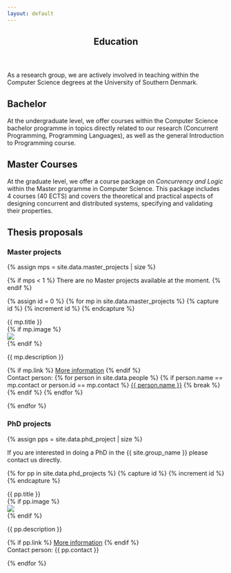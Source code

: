 ```yaml
---
layout: default
---
```


<article id="main"><header class="major container" markdown="1">

# Education

</header><section class="wrapper card style4 container"><div class="content"><section markdown="1">

As a research group, we are actively involved in teaching within the Computer Science degrees at the University of Southern Denmark.

## Bachelor

At the undergraduate level, we offer courses within the Computer Science bachelor programme in topics directly related to our research (Concurrent Programming, Programming Languages), as well as the general Introduction to Programming course.

## Master Courses

At the graduate level, we offer a course package on <i>Concurrency  and
Logic</i> within the Master programme in Computer Science. This package
includes 4 courses (40 ECTS) and covers the theoretical and practical
aspects of designing concurrent and distributed systems, specifying and
validating their properties.

<!-- ## Talent Fellowship

TBA -->

## Thesis proposals

### Master projects
{% assign mps = site.data.master_projects | size %}

{% if mps < 1 %}
There are no Master projects available at the moment.
{% endif %}

{% assign id = 0 %}
{% for mp in site.data.master_projects %}
{% capture id %}
{% increment id %}
{% endcapture %}

<div class="card mb-4">
    <div style="cursor: pointer;" class="card-header alert-info" data-toggle="collapse" data-target="#{{ id }}" aria-expanded="false" aria-controls="{{ id }}">{{ mp.title }}</div>
  <div class="card-body collapse" id="{{ id }}">
    <div class="mt-0 card-text">
    {% if mp.image %}
      <div class="col-sm-4 col-md-3 col-lg-2 float-left"><img class="mr-3 mb-1 img-fluid" src="{{mp.image}}"></div>
    {% endif %}
    <p class="text-justify hyphenate">{{ mp.description }}</p>
    {% if mp.link %}
    <a class="card-link" href="{{mp.link}}">More information</a>
    {% endif %}
    </div>
    <span>Contact person: 
    {% for person in site.data.people %}
      {% if person.name == mp.contact or person.id == mp.contact %}
        <a class="card-link" href="/people.html#{{ person.id}}">{{ person.name }}</a>
      {% break %}
      {% endif %}
    {% endfor %}
    </span>  
    <!--span>Contact person: {{ site.people | where:"item","item.id == mp.contact || item.name == mp.contact" }} </span>  
    <!--span>Contact person: {{ mp.contact }}</span-->
  </div>
</div>

{% endfor %}

### PhD projects

{% assign pps = site.data.phd_project | size %}

If you are interested in doing a PhD in the {{ site.group_name }} please contact us directly.

{% for pp in site.data.phd_projects %}
{% capture id %}
{% increment id %}
{% endcapture %}

<div class="card mb-4">
    <div style="cursor: pointer;" class="card-header alert-info" data-toggle="collapse" data-target="#{{ id }}" aria-expanded="false" aria-controls="{{ id }}">{{ pp.title }}</div>
  <div class="card-body collapse" id="{{ id }}">
    <div class="mt-0 card-text">
    {% if pp.image %}
      <div class="col-sm-4 col-md-3 col-lg-2 float-left"><img class="mr-3 mb-1 img-fluid" src="{{pp.image}}"></div>
    {% endif %}
    <p class="text-justify hyphenate">{{ pp.description }}</p>
    {% if pp.link %}
    <a class="card-link" href="{{pp.link}}">More information</a>
    {% endif %}
    </div>  
    <span>Contact person: {{ pp.contact }}</span>
  </div>
</div>

{% endfor %}

</section></div></section></article>

